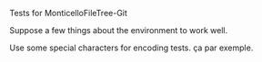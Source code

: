 Tests for MonticelloFileTree-Git

Suppose a few things about the environment to work well.

Use some special characters for encoding tests. ça par exemple.